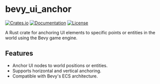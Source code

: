 # bevy_ui_anchor

[![Crates.io](https://img.shields.io/crates/v/bevy_ui_anchor)](https://crates.io/crates/bevy_ui_anchor)
[![Documentation](https://docs.rs/bevy_ui_anchor/badge.svg)](https://docs.rs/bevy_ui_anchor)
[![License](https://img.shields.io/crates/l/bevy_ui_anchor)](https://opensource.org/licenses/MIT)

A Rust crate for anchoring UI elements to specific points or entities in the world using the Bevy game engine.

## Features

- Anchor UI nodes to world positions or entities.
- Supports horizontal and vertical anchoring.
- Compatible with Bevy's ECS architecture.

